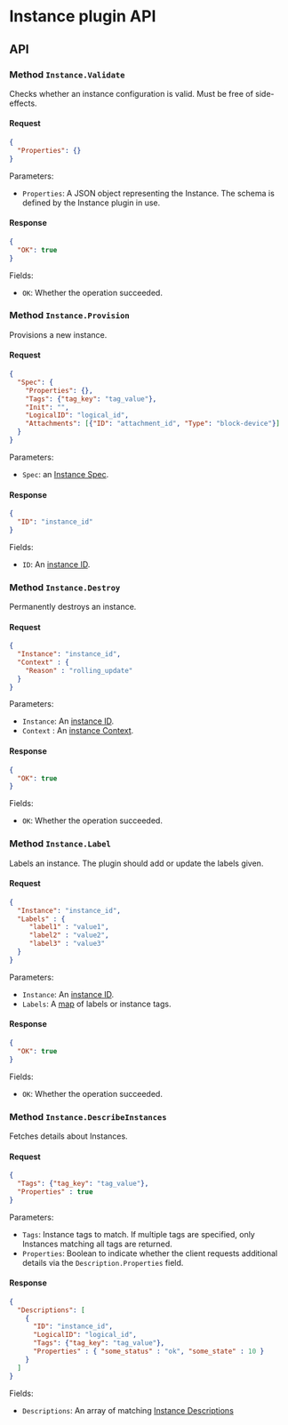 # Instance plugin API

<!-- SOURCE-CHECKSUM pkg/spi/instance/* 6b3c98bed4470312a41376f651cee99a9e35ffb04985443915889a519c689181d3818d20aa0ae48852c44631323150dfeffdfde2b8c5ba85e274fabe -->


## API

### Method `Instance.Validate`
Checks whether an instance configuration is valid.  Must be free of side-effects.

#### Request
```json
{
  "Properties": {}
}
```

Parameters:
- `Properties`: A JSON object representing the Instance.  The schema is defined by the Instance plugin in use.


#### Response
```json
{
  "OK": true
}
```

Fields:
- `OK`: Whether the operation succeeded.

### Method `Instance.Provision`
Provisions a new instance.

#### Request
```json
{
  "Spec": {
    "Properties": {},
    "Tags": {"tag_key": "tag_value"},
    "Init": "",
    "LogicalID": "logical_id",
    "Attachments": [{"ID": "attachment_id", "Type": "block-device"}]
  }
}
```

Parameters:
- `Spec`: an [Instance Spec](types.md#instance-spec).

#### Response
```json
{
  "ID": "instance_id"
}
```

Fields:
- `ID`: An [instance ID](types.md#instance-id).

### Method `Instance.Destroy`
Permanently destroys an instance.

#### Request
```json
{
  "Instance": "instance_id",
  "Context" : {
    "Reason" : "rolling_update"
  }
}
```

Parameters:
- `Instance`: An [instance ID](types.md#instance-id).
- `Context` : An [instance Context](types.md#context).

#### Response
```json
{
  "OK": true
}
```

Fields:
- `OK`: Whether the operation succeeded.

### Method `Instance.Label`
Labels an instance.  The plugin should add or update the labels given.

#### Request
```json
{
  "Instance": "instance_id",
  "Labels" : {
     "label1" : "value1",
     "label2" : "value2",
     "label3" : "value3"
  }
}
```

Parameters:
- `Instance`: An [instance ID](types.md#instance-id).
- `Labels`: A [map](types.md#instance-tags) of labels or instance tags.

#### Response
```json
{
  "OK": true
}
```

Fields:
- `OK`: Whether the operation succeeded.

### Method `Instance.DescribeInstances`
Fetches details about Instances.

#### Request
```json
{
  "Tags": {"tag_key": "tag_value"},
  "Properties" : true
}
```

Parameters:
- `Tags`: Instance tags to match.  If multiple tags are specified, only Instances matching all tags are returned.
- `Properties`: Boolean to indicate whether the client requests additional details via the `Description.Properties` field.
#### Response
```json
{
  "Descriptions": [
    {
      "ID": "instance_id",
      "LogicalID": "logical_id",
      "Tags": {"tag_key": "tag_value"},
      "Properties" : { "some_status" : "ok", "some_state" : 10 }
    }
  ]
}
```

Fields:
- `Descriptions`: An array of matching [Instance Descriptions](types.md#instance-description)
